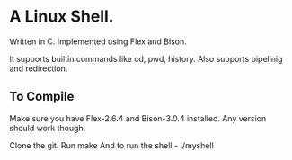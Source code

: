 # A Linux Shell. 

Written in C. Implemented using Flex and Bison.

It supports builtin commands like cd, pwd, history. Also supports pipelinig and redirection.


## To Compile

Make sure you have Flex-2.6.4 and Bison-3.0.4 installed. Any version should work though.

Clone the git.
Run make
And to run the shell - ./myshell
